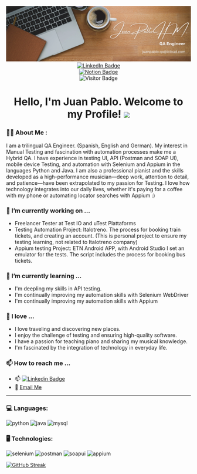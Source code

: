 <div id="header" align="center">
  <img decoding="async" src="https://github.com/jphm95/jphm95/blob/main/Brown%20Wood%20Minimalist%20Profile%20LinkedIn%20Banner.PNG" width="800"/>
</div>

<div id="badges" align="center">
  <a href="https://www.linkedin.com/in/juanpablohm/">
    <img src="https://img.shields.io/badge/LinkedIn-0077B5?style=for-the-badge&logo=linkedin&logoColor=white" alt="LinkedIn Badge"/>
  </a>
</div>

<div id="badges" align="center">
  <a href="https://www.notion.so/Portafolio-Juan-Pablo-Hern-ndez-Monter-QA-Engineer-26e432b1c83148e88cd480ea3fcf2280">
    <img src="https://img.shields.io/badge/Notion-000000?style=for-the-badge&logo=notion&logoColor=white" alt="Notion Badge"/>
  </a>
</div>


<div id="badges" align="center">
  <img decoding="async" src="https://komarev.com/ghpvc/?username=jphm95&style=flat-square&color=blue" alt="Visitor Badge"/>
</div>

<h1 align="center">
  Hello, I'm Juan Pablo. Welcome to my Profile!
  <img decoding="async" src="https://media.giphy.com/media/hvRJCLFzcasrR4ia7z/giphy.gif" width="30px"/>
</h1>

<!-- Aquí puedes agregar más contenido en Markdown -->


<!-- Aquí puedes agregar más contenido en Markdown -->

<!-- Aquí puedes agregar más contenido en Markdown -->


<!--
**jphm95/jphm95** is a ✨ _special_ ✨ repository because its `README.md` (this file) appears on your GitHub profile.

---
 <div id="header" align="left">



Here are some ideas to get you started:

- 🔭 I’m currently working on ...
- 🌱 I’m currently learning ...
- 👯 I’m looking to collaborate on ...
- 🤔 I’m looking for help with ...
- 💬 Ask me about ...
- 📫 How to reach me: ...
- 😄 Pronouns: ...
- ⚡ Fun fact: ...
-->
### :man_technologist: About Me :
 I am a trilingual QA Engineer. (Spanish, English and German).
 My interest in Manual Testing and  fascination with automation processes make me a Hybrid QA.
 I have experience in testing UI, API (Postman and SOAP UI), mobile device Testing, and automation with Selenium and Appium in the languages Python and Java. 
I am also a professional pianist and the skills developed as a high-performance musician—deep work, attention to detail, and patience—have been extrapolated to my passion for Testing.
 I love how technology integrates into our daily lives, whether it's paying for a coffee with my phone or automating locator searches with Appium :)


### 🔭 I’m currently working on ...
* Freelancer Tester at Test IO and uTest Plattaforms
* Testing Automation Project: Italotreno. The process for booking train tickets, and creating an account. (This is personal project to ensure my testing learning, not related to Italotreno company)
* Appium testing Project: ETN Android APP, with Android Studio I set an emulator for the tests. The script includes the process for booking bus tickets.

### 🌱 I’m currently learning ...

* I'm deepling my skills in API testing.
* I'm continually improving my automation skills with Selenium WebDriver
* I'm continually improving my automation skills with Appium

### 🩵 I love ...

* I love traveling and discovering new places.
* I enjoy the challenge of testing and ensuring high-quality software.
* I have a passion for teaching piano and sharing my musical knowledge.
* I'm fascinated by the integration of technology in everyday life.

### 📫 How to reach me ...

* :mailbox: [![Linkedin Badge](https://img.shields.io/badge/-JuanPablo-blue?style=flat&logo=Linkedin&logoColor=white)](https://www.linkedin.com/in/juanpablohm/)
* 📧 [Email Me](mailto:juanpablo.qa@icloud.com)

---

### 💻 Languages:

<div id="header" align="left">
    <img decoding="async" src="https://img.shields.io/badge/Python-3776AB?style=for-the-badge&logo=python&logoColor=white" alt="python"/>
    </a>  
    <img decoding="async" src="https://img.shields.io/badge/Java-007396?style=for-the-badge&logo=java&logoColor=white" alt="java"/>
    </a>  
    <img decoding="async" src="https://img.shields.io/badge/MySQL-6DB33F?style=for-the-badge&logo=mysql&logoColor=white" alt="mysql"/>
    </a>  

</div>

### 🖥️ Technologies:
<div id="header" align="left">
  <img decoding="async" src="https://img.shields.io/badge/Selenium-43B02A?style=for-the-badge&logo=selenium&logoColor=white" alt="selenium"/>
  <img decoding="async" src="https://img.shields.io/badge/Postman-FF6C37?style=for-the-badge&logo=postman&logoColor=white" alt="postman"/>
  <img decoding="async" src="https://img.shields.io/badge/SOAPUI-6AAD3D?style=for-the-badge&logo=soapui&logoColor=white" alt="soapui"/>
  <img decoding="async" src="https://img.shields.io/badge/Appium-1D4E89?style=for-the-badge&logo=appium&logoColor=white" alt="appium"/>
  

[![GitHub Streak](http://github-readme-streak-stats.herokuapp.com?user=jphm95&theme=dark&background=000000)](https://git.io/streak-stats)



